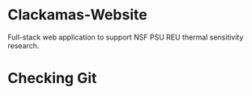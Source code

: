 # Clackamas-Website
Full-stack web application to support NSF PSU REU thermal sensitivity research. 
# Checking Git
